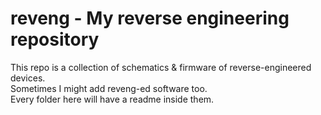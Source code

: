 # reveng - My reverse engineering repository
This repo is a collection of schematics &amp; firmware of reverse-engineered devices.<br>
Sometimes I might add reveng-ed software too.<br>
Every folder here will have a readme inside them.
